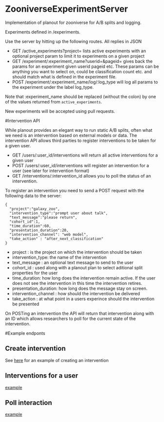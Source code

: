 # ZooniverseExperimentServer
Implementation of planout for zooniverse for A/B splits and logging. 


Experiments defined in /experiments. 

Use the server by hitting up the following routes. All replies in JSON

- GET /active_experiments?project= lists active experiments with an optional project param to limit it to experiments on a given project
- GET /experiment/:experiment_name?userid=&pageid= gives back the params for an experiment given userid pageid etc. These params can be anything you want to select on, could be classification count etc. and should match what is defined in the experiment file.
- POST /experiment/:experiment_name/log/:log_type will log all params to the experiment under the label log_type. 

Note that :experiment_name should be replaced (without the colon) by one of the values returned from `active_experiments`.

New experiments will be accepted using pull requests.

#Intervention API 

While planout provides an elegant way to run static A/B splits, often what we need is an intervention based on external models or data. The intervention API allows third parties to register interventions to be taken for a given user. 

- GET  /users/:user_id/interventions  will return all active interventions for a given user 
- POST /users/:user_id/interventions  will register an intervention for a user (see later for intervention format)
- GET /interventions/:intervention_id allows you to poll the status of an intervention. 

To register an intervention you need to send a POST request with the following data to the server: 

    {
      "project":"galaxy_zoo",
      "intervention_type":"prompt user about talk",
      "text_message":"please return",
      "cohort_id":1,
      "time_duration":60,
      "presentation_duration":20,
      "intervention_channel": "web model",
      "take_action" : "after_next_classification"
    }

- project : is the project on which the intervention should be taken
- intervention_type: the name of the intervention 
- text_message : an optional text message to send to the user
- cohort_id    : used along with a planout plan to select aditional split properties for the user
- time_duration: how long does the intervention remain active. If the user does not see the intervention in this time the intervention retires.
- presentation_duration: how long does the message stay on screen. 
- intervention_channel : how should the intervention be delivered
- take_action : at what point in a users experince should the intervention be presented


On POSTing an intervention the API will return that intervention along with an ID which allows researchers to poll for the current state of the intervention. 

#Example endponts 

## Create intervention 
See [here](https://github.com/zooniverse/ZooniverseExperimentServer/blob/master/bin/example_intervention_post.rb) for an example of creating an intervention 

## Interventions for a user 
[example](http://experiments.zooniverse.org/users/1/interventions)

## Poll interaction 
[example](http://experiments.zooniverse.org/interventions/551188293033630001000000)

